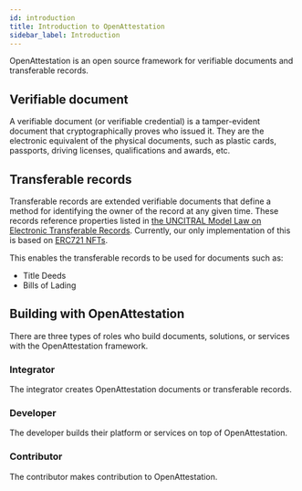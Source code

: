 ```yaml
---
id: introduction
title: Introduction to OpenAttestation
sidebar_label: Introduction
---
```


OpenAttestation is an open source framework for verifiable documents and transferable records.

## Verifiable document

A verifiable document (or verifiable credential) is a tamper-evident document that cryptographically proves who issued it. They are the electronic equivalent of the physical documents, such as plastic cards, passports, driving licenses, qualifications and awards, etc.

## Transferable records

Transferable records are extended verifiable documents that define a method for identifying the owner of the record at any given time. These records reference properties listed in [the UNCITRAL Model Law on Electronic Transferable Records](https://uncitral.un.org/en/texts/ecommerce/modellaw/electronic_transferable_records). Currently, our only implementation of this is based on [ERC721 NFTs](https://eips.ethereum.org/EIPS/eip-721).

This enables the transferable records to be used for documents such as:

- Title Deeds
- Bills of Lading

## Building with OpenAttestation

There are three types of roles who build documents, solutions, or services with the OpenAttestation framework.

### Integrator

The integrator creates OpenAttestation documents or transferable records.

### Developer

The developer builds their platform or services on top of OpenAttestation.

### Contributor

The contributor makes contribution to OpenAttestation.

